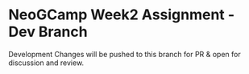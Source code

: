 # NeoGCamp Week2 Assignment - Dev Branch
Development Changes will be pushed to this branch for PR & open for discussion and review.

